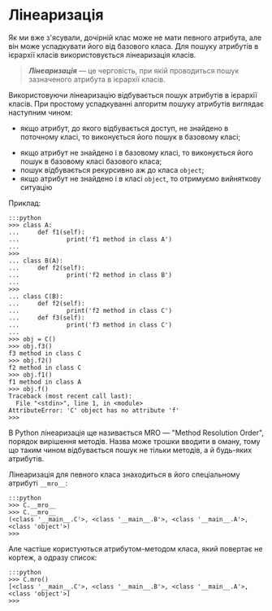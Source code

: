 # Лінеаризація

Як ми вже з'ясували, дочірній клас може не мати певного атрибута, але він може успадкувати його від базового класа. 
Для пошуку атрибутів в ієрархії класів використовується лінеаризація класів.

> ***Лінеаризація*** — це черговість, при якій проводиться пошук зазначеного атрибута в ієрархії класів.

Використовуючи лінеаризацію відбувається пошук атрибутів в ієрархії класів. 
При простому успадкуванні алгоритм пошуку атрибутів виглядає наступним чином: 

- якщо атрибут, до якого відбувається доступ, не знайдено в поточному класі, то виконується його пошук в базовому класі;
* якщо атрибут не знайдено і в базовому класі, то виконується його пошук в базовому класі базового класа;
* пошук відбувається рекурсивно аж до класа `object`;
* якщо атрибут не знайдено і в класі `object`, то отримуємо вийняткову ситуацію

Приклад:

	:::python
	>>> class A:
	...     def f1(self):
	...             print('f1 method in class A')
	...
	>>>
	... class B(A):
	...     def f2(self):
	...             print('f2 method in class B')
	...
	>>>
	... class C(B):
	...     def f2(self):
	...             print('f2 method in class C')
	...     def f3(self):
	...             print('f3 method in class C')
	...
	>>> obj = C()
	>>> obj.f3()
	f3 method in class C
	>>> obj.f2()
	f2 method in class C
	>>> obj.f1()
	f1 method in class A
	>>> obj.f()
	Traceback (most recent call last):
	  File "<stdin>", line 1, in <module>
	AttributeError: 'C' object has no attribute 'f'
	>>>


В Python лінеаризація ще називається MRO — "Method Resolution Order", 
порядок вирішення методів. 
Назва може трошки вводити в оману, 
тому що таким чином відбувається пошук не тільки методів, а й будь-яких атрибутів. 
	
Лінеаризація для певного класа знаходиться в його спеціальному атрибуті `__mro__`:
	
	:::python
	>>> C.__mro__
	>>> C.__mro__
	(<class '__main__.C'>, <class '__main__.B'>, <class '__main__.A'>, <class 'object'>)
	>>>
	
Але частіше користуються атрибутом-методом класа, який повертає не кортеж, а одразу список:

	:::python
	>>> C.mro()
	[<class '__main__.C'>, <class '__main__.B'>, <class '__main__.A'>, <class 'object'>]
	>>>

	
	
